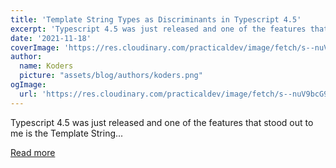 ```yaml
---
title: 'Template String Types as Discriminants in Typescript 4.5'
excerpt: 'Typescript 4.5 was just released and one of the features that stood out to me is the Template String...'
date: '2021-11-18'
coverImage: 'https://res.cloudinary.com/practicaldev/image/fetch/s--nuV9bcG9--/c_imagga_scale,f_auto,fl_progressive,h_420,q_auto,w_1000/https://dev-to-uploads.s3.amazonaws.com/uploads/articles/w916o47267re0icjj3u6.jpg'
author:
  name: Koders
  picture: "assets/blog/authors/koders.png"
ogImage:
  url: 'https://res.cloudinary.com/practicaldev/image/fetch/s--nuV9bcG9--/c_imagga_scale,f_auto,fl_progressive,h_420,q_auto,w_1000/https://dev-to-uploads.s3.amazonaws.com/uploads/articles/w916o47267re0icjj3u6.jpg'
---
```


Typescript 4.5 was just released and one of the features that stood out to me is the Template String...

[Read more](https://dev.to/this-is-learning/template-string-types-as-discriminants-in-typescript-45-4fdi)
